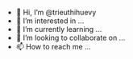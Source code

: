 - 👋 Hi, I’m @trieuthihuevy
- 👀 I’m interested in ...
- 🌱 I’m currently learning ...
- 💞️ I’m looking to collaborate on ...
- 📫 How to reach me ...

<!---
trieuthihuevy/trieuthihuevy is a ✨ special ✨ repository because its `README.md` (this file) appears on your GitHub profile.
You can click the Preview link to take a look at your changes.
--->
